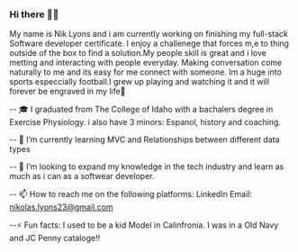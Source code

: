 ### Hi there 💪🏾


My name is Nik Lyons and i am currently working on finishing my full-stack Software developer certificate. I enjoy a challenege that forces m,e to thing outside of the box to find a solution.My people skill is great and i love metting and interacting with people everyday. Making conversation come naturally to me and its easy for me connect with someone. Im a huge into sports especcially football.I grew up playing and watching it and it will forever be engraved in my life🏈

-- 🎓  I graduated from The College of Idaho with a bachalers degree in Exercise Physiology. i also have 3 minors: Espanol, history and coaching.

-- 🌱 I’m currently learning MVC and Relationships between different data types

-- 👯 I’m looking to expand my knowledge in the tech industry and learn as much as i can as a softwear developer.

-- 📫 How to reach me on the following platforms: LinkedIn
    Email: nikolas.lyons23@gmail.com

--⚡️ Fun facts: I used to be a kid Model in Calinfronia. I was in a Old Navy and JC Penny cataloge!!
